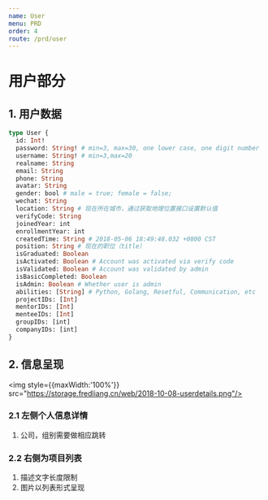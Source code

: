 ```yaml
---
name: User
menu: PRD
order: 4
route: /prd/user
---
```

# 用户部分
## 1. 用户数据
   
``` graphql
type User {
  id: Int!
  password: String! # min=3, max=30, one lower case, one digit number
  username: String! # min=3,max=20
  realname: String
  email: String
  phone: String
  avatar: String
  gender: bool # male = true; female = false;
  wechat: String 
  location: String # 现在所在城市，通过获取地理位置接口设置默认值
  verifyCode: String
  joinedYear: int
  enrollmentYear: int
  createdTime: String # 2018-05-06 18:49:48.032 +0800 CST
  position: String # 现在的职位（title）
  isGraduated: Boolean 
  isActivated: Boolean # Account was activated via verify code
  isValidated: Boolean # Account was validated by admin
  isBasicCompleted: Boolean
  isAdmin: Boolean # Whether user is admin
  abilities: [String] # Python, Golang, Resetful, Communication, etc
  projectIDs: [Int]
  mentorIDs: [Int]
  menteeIDs: [Int]
  groupIDs: [int]
  companyIDs: [int]
}
```

## 2. 信息呈现

<img style={{maxWidth:'100%'}} src="https://storage.fredliang.cn/web/2018-10-08-userdetails.png"/>

### 2.1 左侧个人信息详情

1. 公司，组别需要做相应跳转

### 2.2 右侧为项目列表

1. 描述文字长度限制
2. 图片以列表形式呈现